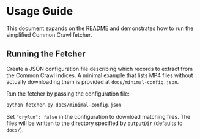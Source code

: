 # Usage Guide

This document expands on the [README](../README.md) and demonstrates how to
run the simplified Common Crawl fetcher.

## Running the Fetcher

Create a JSON configuration file describing which records to extract from the
Common Crawl indices. A minimal example that lists MP4 files without actually
downloading them is provided at `docs/minimal-config.json`.

Run the fetcher by passing the configuration file:

```bash
python fetcher.py docs/minimal-config.json
```

Set `"dryRun": false` in the configuration to download matching files. The
files will be written to the directory specified by `outputDir` (defaults to
`docs/`).
